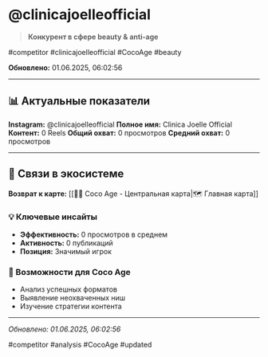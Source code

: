 # @clinicajoelleofficial

> **Конкурент в сфере beauty & anti-age**

#competitor #clinicajoelleofficial #CocoAge #beauty

**Обновлено:** 01.06.2025, 06:02:56

---

## 📊 Актуальные показатели

**Instagram:** @clinicajoelleofficial
**Полное имя:** Clinica Joelle Official
**Контент:** 0 Reels
**Общий охват:** 0 просмотров
**Средний охват:** 0 просмотров

---

## 🔗 Связи в экосистеме

**Возврат к карте:** [[🥥✨ Coco Age - Центральная карта|🗺️ Главная карта]]

### 💡 Ключевые инсайты
- **Эффективность:** 0 просмотров в среднем
- **Активность:** 0 публикаций
- **Позиция:** Значимый игрок

### 🎯 Возможности для Coco Age
- Анализ успешных форматов
- Выявление неохваченных ниш
- Изучение стратегии контента

---

*Обновлено: 01.06.2025, 06:02:56*

#competitor #analysis #CocoAge #updated